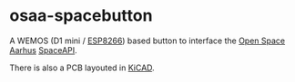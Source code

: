 # osaa-spacebutton
A WEMOS (D1 mini / [ESP8266](https://github.com/esp8266/Arduino)) based button to interface the [Open Space Aarhus](https://github.com/openspaceaarhus) [SpaceAPI](https://github.com/spaceapi).

There is also a PCB layouted in [KiCAD](http://kicad-pcb.org/).
